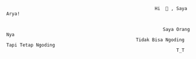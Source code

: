                                                            Hi  👋 , Saya Arya!
                
                
                                                              Saya Orang Nya
                                                    Tidak Bisa Ngoding Tapi Tetap Ngoding
                                                                   T_T
                 
                 
                 
                 
                 
                 
                 
